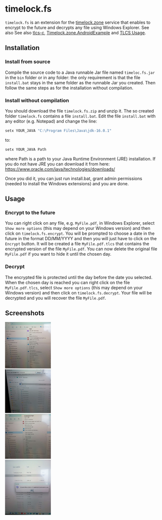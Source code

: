 # timelock.fs
`timelock.fs` is an extension for the [timelock.zone](https://www.timelock.zone) service that enables to encrypt to the future and decrypts any file using Windows Explorer.
See also See also [tlcs-c](https://github.com/aragonzkresearch/tlcs-c/), [Timelock.zone.AndroidExample](https://github.com/vincenzoiovino/Timelock.zone.AndroidExample) and [TLCS Usage](https://github.com/aragonzkresearch/tlcs-c/blob/main/examples/howtoencrypt.md).
## Installation
### Install from source
Compile the source code to a Java runnable Jar file named `timeloc.fs.jar` in the `bin` folder or in any folder: the only requirement is that the file `install.bat` stays in the same folder as the runnable Jar you created.
Then follow the same steps as for the installation without compilation.

### Install without compilation
You should download the file `timelock.fs.zip` and unzip it.  The so created folder `timelock.fs` contains a file `install.bat`.
Edit the file `install.bat` with any editor (e.g. Notepad) and change the line:
```bash
setx YOUR_JAVA "C:\Program Files\Java\jdk-16.0.1"
```
to:
```bash
setx YOUR_JAVA Path
```
where Path is a path to your Java Runtime Environment (JRE) installation.
If you do not have JRE you can download it from here: https://www.oracle.com/java/technologies/downloads/

Once you did it, you can just run install.bat, grant admin permissions (needed to install the Windows extensions) and you are done.

## Usage

### Encrypt to the future
You can right click on any file, e.g. `MyFile.pdf`, in Windows Explorer, select `Show more options` (this may depend on your Windows version) and then click on `timelock.fs.encrypt`.
You will be prompted to choose a date in the future in the format DD/MM/YYYY and then you will just have to click on the `Encrypt` button. It will be created a file `MyFile.pdf.tlcs` that contains the encrypted version of the file `MyFile.pdf`. You can now delete the original file `MyFile.pdf` if you want to hide it until the chosen day.


### Decrypt
The encrypted file is protected until the day before the date you selected.
When the chosen day is reached you can right click on the file `MyFile.pdf.tlcs`, select `Show more options` (this may depend on your Windows version) and then click on `timelock.fs.decrypt`. Your file will be decrypted and you will recover the file `MyFile.pdf`.

## Screenshots
<img src="screenshottlockfs1.jpg" width="30%" height="30%" />
<br>
<img src="screenshottlockfs2.jpg" width="30%" height="30%" />
<br>
<img src="screenshottlockfs3.jpg" width="30%" height="30%" />
<br>
<img src="screenshottlockfs4.jpg" width="30%" height="30%" />
